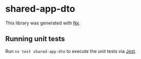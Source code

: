 # shared-app-dto

This library was generated with [Nx](https://nx.dev).

## Running unit tests

Run `nx test shared-app-dto` to execute the unit tests via [Jest](https://jestjs.io).
